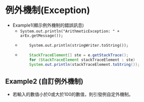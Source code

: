 # 例外機制(Exception)

* Example1(顯示例外機制的錯誤訊息)
  * ``` System.out.println("ArithmeticException: " + arEx.getMessage()); ```
  * ``` arrayEx.printStackTrace(new PrintWriter(stringWriter));
        System.out.println(stringWriter.toString()); 
    ```
  * ```java 
        StackTraceElement[] ste = e.getStackTrace();
        for (StackTraceElement stackTraceElement : ste)
        System.out.println(stackTraceElement.toString());
    ```     

## Example2 (自訂例外機制)
- 若輸入的數值小於0或大於100的數值，則引發例自定外機制。